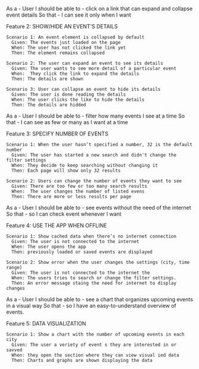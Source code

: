 As a - User
I should be able to - click on a link that can expand and collapse event details
So that - I can see it only when I want

  Feature 2: SHOW/HIDE AN EVENT'S DETAILS

    Scenario 1: An event element is collapsed by default
      Given: The events just loaded on the page
      When: The user has not clicked the link yet
      Then: The element remains collapsed

    Scenario 2: The user can expand an event to see its details
      Given: The user wants to see more detail of a particular event
      When:  They click the link to expand the details
      Then: The details are shown

    Scenario 3: User can collapse an event to hide its details
      Given: The user is done reading the details
      When: The user clicks the like to hide the details
      Then: The details are hidded

As a - User
I should be able to - filter how many events I see at a time
So that - I can see as few or many as I want at a time

  Feature 3: SPECIFY NUMBER OF EVENTS

    Scenario 1: When the user hasn’t specified a number, 32 is the default number
      Given: The user has started a new search and didn't change the filter settings
      When: They decide to keep searching without changing it
      Then: Each page will show only 32 results

    Scenario 2: Users can change the number of events they want to see
      Given: There are too few or too many search results
      When:  The user changes the number of listed evens
      Then: There are more or less results per page

As a - User
I should be able to - see events without the need of the internet
So that - so I can check event whenever I want

  Feature 4: USE THE APP WHEN OFFLINE

    Scenario 1: Show cached data when there’s no internet connection
      Given: The user is not connected to the internet
      When: The user opens the app
      Then: previously loaded or saved events are displayed

    Scenario 2: Show error when the user changes the settings (city, time range)
      Given: The user is not connected to the internet the 
      When: The users tries to search or change the filter settings.
      Then: An error message staing the need for internet to display changes

As a - User
I should be able to - see a chart that organizes upcoming events in a visual way
So that - so I have an easy-to-understand overview of events.

  Feature 5: DATA VISUALIZATION

    Scenario 1: Show a chart with the number of upcoming events in each city
      Given: The user a veriety of event s they are interested in or savved
      When: they open the section where they can view visual ied data
      Then: Charts and graphs are shown displaying the data
